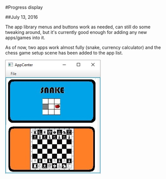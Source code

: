 #Progress display

##July 13, 2016

The app library menus and buttons work as needed, can still do some tweaking around, but it's currently good enough for
adding any new apps/games into it.

As of now, two apps work almost fully (snake, currency calculator) and the chess game setup scene has been added to the
app list.

![not found](https://github.com/karlmartitoots/SummerProject2016/blob/master/progressfiles/13.07%20progress%20picture.jpg "Library stage as of 13.07")
